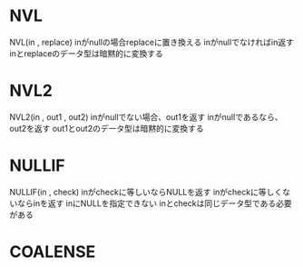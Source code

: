 # NVL
NVL(in , replace)
inがnullの場合replaceに置き換える
inがnullでなければin返す
inとreplaceのデータ型は暗黙的に変換する
# NVL2
NVL2(in , out1 , out2)
inがnullでない場合、out1を返す
inがnullであるなら、out2を返す
out1とout2のデータ型は暗黙的に変換する
# NULLIF
NULLIF(in , check)
inがcheckに等しいならNULLを返す
inがcheckに等しくないならinを返す
inにNULLを指定できない
inとcheckは同じデータ型である必要がある
# COALENSE

